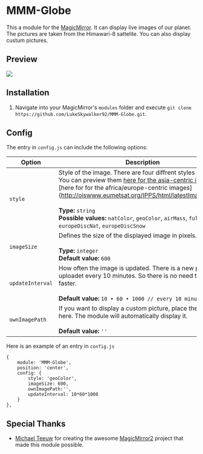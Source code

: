MMM-Globe
===================
This a module for the [MagicMirror](https://github.com/MichMich/MagicMirror). It can display live images of our planet. The pictures are taken from the Himawari-8 sattelite. You can also display custum pictures.

## Preview

![](https://github.com/LukeSkywalker92/MMM-Globe/blob/master/screenshot.png?raw=true)

## Installation
1. Navigate into your MagicMirror's `modules` folder and execute `git clone https://github.com/LukeSkywalker92/MMM-Globe.git`.



## Config
The entry in `config.js` can include the following options:

|Option|Description|
|---|---|
|`style`|Style of the image. There are four diffrent styles available. You can preview them [here for the asia-centric images](http://rammb.cira.colostate.edu/ramsdis/online/himawari-8.asp) or [here for for the africa/europe-centric images] (http://oiswww.eumetsat.org/IPPS/html/latestImages.html).<br><br>**Type:** `string`<br>**Possible values:** `natColor`, `geoColor`, `airMass`, `fullBand`, `europeDiscNat`, `europeDiscSnow`|
|`imageSize`|Defines the size of the displayed image in pixels. <br><br>**Type:** `integer`<br>**Default value:** `600`|
|`updateInterval`|How often the image is updated. There is a new picture uploadet every 10 minutes. So there is no need to go faster.<br><br>**Default value:** `10 • 60 • 1000 // every 10 minutes`|
|`ownImagePath`|If you want to display a custom picture, place the link of it here. The module will automatically display it.<br><br>**Default value:** `''`|




Here is an example of an entry in `config.js`
```
{
	module: 'MMM-Globe',
	position: 'center',
	config: {
		style: 'geoColor',
		imageSize: 600,
		ownImagePath:'',
		updateInterval: 10*60*1000
	}
},
```



## Special Thanks
- [Michael Teeuw](https://github.com/MichMich) for creating the awesome [MagicMirror2](https://github.com/MichMich/MagicMirror/tree/develop) project that made this module possible.

